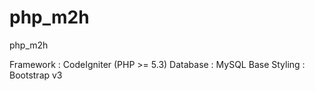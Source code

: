 # php_m2h
php_m2h

Framework : CodeIgniter (PHP >= 5.3)
Database : MySQL
Base Styling : Bootstrap v3